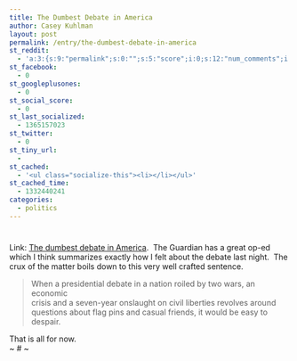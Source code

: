 ```yaml
---
title: The Dumbest Debate in America
author: Casey Kuhlman
layout: post
permalink: /entry/the-dumbest-debate-in-america
st_reddit:
  - 'a:3:{s:9:"permalink";s:0:"";s:5:"score";i:0;s:12:"num_comments";i:0;}'
st_facebook:
  - 0
st_googleplusones:
  - 0
st_social_score:
  - 0
st_last_socialized:
  - 1365157023
st_twitter:
  - 0
st_tiny_url:
  - 
st_cached:
  - '<ul class="socialize-this"><li></li></ul>'
st_cached_time:
  - 1332440241
categories:
  - politics
---
```

# 

Link: [The dumbest debate in America][1].  The Guardian has a great op-ed which I think summarizes exactly how I felt about the debate last night.  The crux of the matter boils down to this very well crafted sentence.

 [1]: http://commentisfree.guardian.co.uk/niall_stanage/2008/04/the_dumbest_debate_in_america.html "The dumbest debate in America? | Comment is free"

> When a presidential debate in a nation roiled by two wars, an economic  
> crisis and a seven-year onslaught on civil liberties revolves around  
> questions about flag pins and casual friends, it would be easy to  
> despair.

That is all for now.  
~ # ~